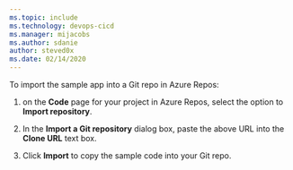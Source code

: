 ```yaml
---
ms.topic: include
ms.technology: devops-cicd
ms.manager: mijacobs
ms.author: sdanie
author: steved0x
ms.date: 02/14/2020
---
```


To import the sample app into a Git repo in Azure Repos:

1.  on the **Code** page for your project in Azure Repos, select the option to **Import repository**.

1.  In the **Import a Git repository** dialog box, paste the above URL into the **Clone URL** text box.

1.  Click **Import** to copy the sample code into your Git repo.
